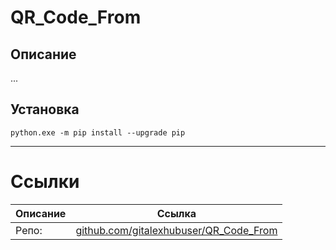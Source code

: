 # QR_Code_From

## Описание

...

## Установка

`python.exe -m pip install --upgrade pip`

---

# Ссылки
| Описание | Ссылка |
| ------ | ------ |
Репо: | [github.com/gitalexhubuser/QR_Code_From](https://github.com/gitalexhubuser/QR_Code_From)
